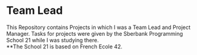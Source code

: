 # Team Lead
This Repository contains Projects in which I was a Team Lead and Project Manager. Tasks for projects were given by the Sberbank Programming School 21 while I was studying there.  
**The School 21 is based on French Ecole 42.

